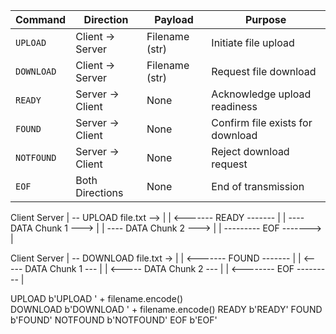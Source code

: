 | Command   | Direction       | Payload          | Purpose                          |
|-----------|-----------------|------------------|----------------------------------|
| `UPLOAD`  | Client → Server | Filename (str)   | Initiate file upload             |
| `DOWNLOAD`| Client → Server | Filename (str)   | Request file download            |
| `READY`   | Server → Client | None             | Acknowledge upload readiness     |
| `FOUND`   | Server → Client | None             | Confirm file exists for download |
| `NOTFOUND`| Server → Client | None             | Reject download request          |
| `EOF`     | Both Directions | None             | End of transmission              |


Client                  Server
  | -- UPLOAD file.txt --> |
  | <------- READY ------- |
  | ---- DATA Chunk 1 ---> |
  | ---- DATA Chunk 2 ---> |
  | --------- EOF -------> |



  Client                  Server
  | -- DOWNLOAD file.txt -> |
  | <------- FOUND ------- |
  | <----- DATA Chunk 1 --- |
  | <----- DATA Chunk 2 --- |
  | <-------- EOF --------- |


UPLOAD  	    b'UPLOAD ' + filename.encode()	
DOWNLOAD	    b'DOWNLOAD ' + filename.encode()
READY	        b'READY'
FOUND	        b'FOUND'
NOTFOUND	    b'NOTFOUND'
EOF	            b'EOF'	